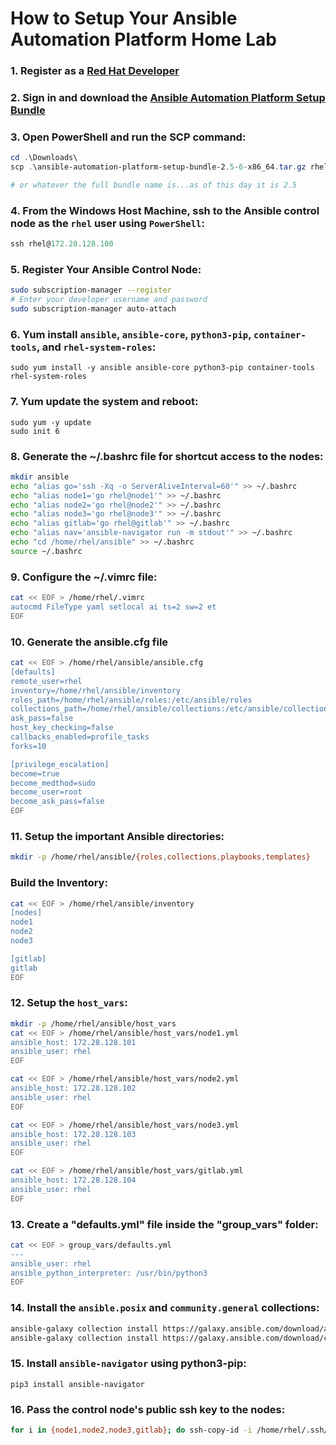 # How to Setup Your Ansible Automation Platform Home Lab

### 1. Register as a [Red Hat Developer](https://developers.redhat.com/register)

### 2. Sign in and download the [Ansible Automation Platform Setup Bundle](https://developers.redhat.com/content-gateway/file/ansible/Ansible_Automation_Platform_2.4/ansible-automation-platform-setup-bundle-2.4-1-x86_64.tar.gz)

### 3. Open PowerShell and run the SCP command:
```PowerShell
cd .\Downloads\
scp .\ansible-automation-platform-setup-bundle-2.5-6-x86_64.tar.gz rhel@172.28.128.100:/home/rhel

# or whatever the full bundle name is...as of this day it is 2.5
```
### 4. From the Windows Host Machine, ssh to the Ansible control node as the `rhel` user using `PowerShell`:
```PowerShell
ssh rhel@172.28.128.100
```

### 5. Register Your Ansible Control Node:
```bash
sudo subscription-manager --register
# Enter your developer username and password
sudo subscription-manager auto-attach
```

### 6. Yum install `ansible`, `ansible-core`, `python3-pip`, `container-tools`, and `rhel-system-roles`:
```
sudo yum install -y ansible ansible-core python3-pip container-tools rhel-system-roles
```

### 7. Yum update the system and reboot:
```
sudo yum -y update
sudo init 6
```

### 8. Generate the ~/.bashrc file for shortcut access to the nodes:
```bash
mkdir ansible
echo "alias go='ssh -Xq -o ServerAliveInterval=60'" >> ~/.bashrc
echo "alias node1='go rhel@node1'" >> ~/.bashrc
echo "alias node2='go rhel@node2'" >> ~/.bashrc
echo "alias node3='go rhel@node3'" >> ~/.bashrc
echo "alias gitlab='go rhel@gitlab'" >> ~/.bashrc
echo "alias nav='ansible-navigator run -m stdout'" >> ~/.bashrc
echo "cd /home/rhel/ansible" >> ~/.bashrc
source ~/.bashrc
```

### 9. Configure the ~/.vimrc file:
```bash
cat << EOF > /home/rhel/.vimrc
autocmd FileType yaml setlocal ai ts=2 sw=2 et
EOF
```

### 10. Generate the ansible.cfg file
```bash
cat << EOF > /home/rhel/ansible/ansible.cfg
[defaults]
remote_user=rhel
inventory=/home/rhel/ansible/inventory
roles_path=/home/rhel/ansible/roles:/etc/ansible/roles
collections_path=/home/rhel/ansible/collections:/etc/ansible/collections
ask_pass=false
host_key_checking=false
callbacks_enabled=profile_tasks
forks=10

[privilege_escalation]
become=true
become_medthod=sudo
become_user=root
become_ask_pass=false
EOF
```

### 11. Setup the important Ansible directories:
```bash
mkdir -p /home/rhel/ansible/{roles,collections,playbooks,templates}
```

### Build the Inventory:
```bash
cat << EOF > /home/rhel/ansible/inventory
[nodes]
node1
node2
node3

[gitlab]
gitlab
EOF
```

### 12. Setup the `host_vars`:
```bash
mkdir -p /home/rhel/ansible/host_vars
cat << EOF > /home/rhel/ansible/host_vars/node1.yml
ansible_host: 172.28.128.101
ansible_user: rhel
EOF

cat << EOF > /home/rhel/ansible/host_vars/node2.yml
ansible_host: 172.28.128.102
ansible_user: rhel
EOF

cat << EOF > /home/rhel/ansible/host_vars/node3.yml
ansible_host: 172.28.128.103
ansible_user: rhel
EOF

cat << EOF > /home/rhel/ansible/host_vars/gitlab.yml
ansible_host: 172.28.128.104
ansible_user: rhel
EOF
```

### 13. Create a "defaults.yml" file inside the "group_vars" folder:
```bash
cat << EOF > group_vars/defaults.yml
---
ansible_user: rhel
ansible_python_interpreter: /usr/bin/python3
EOF
```

### 14. Install the `ansible.posix` and `community.general` collections:
```bash
ansible-galaxy collection install https://galaxy.ansible.com/download/ansible-posix-2.0.0.tar.gz -p /home/rhel/ansible/collections/
ansible-galaxy collection install https://galaxy.ansible.com/download/community-general-10.1.0.tar.gz -p /home/rhel/ansible/collections/
```

### 15. Install `ansible-navigator` using python3-pip:
```
pip3 install ansible-navigator
```

### 16. Pass the control node's public ssh key to the nodes:
```bash
for i in {node1,node2,node3,gitlab}; do ssh-copy-id -i /home/rhel/.ssh/id_rsa.pub $i; done
```

